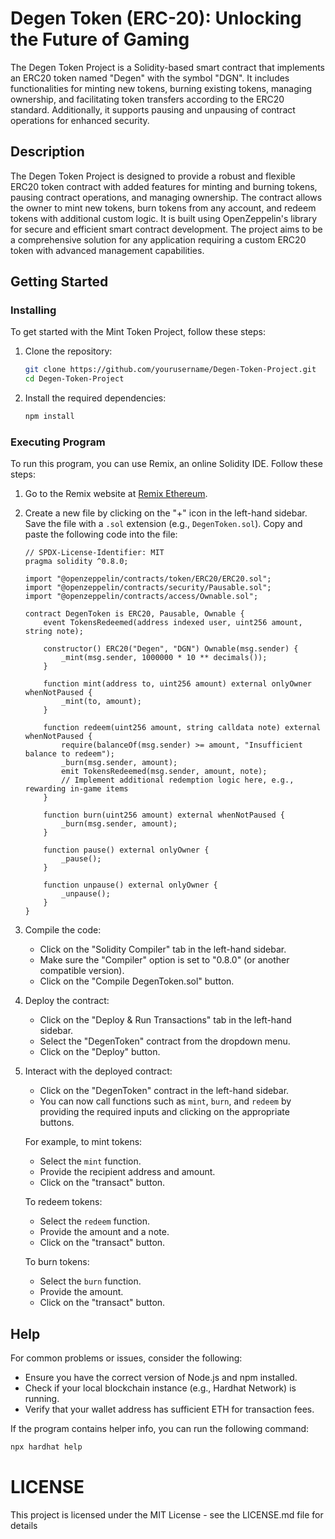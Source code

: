 # Degen Token (ERC-20): Unlocking the Future of Gaming

The Degen Token Project is a Solidity-based smart contract that implements an ERC20 token named "Degen" with the symbol "DGN". It includes functionalities for minting 
new tokens, burning existing tokens, managing ownership, and facilitating token transfers according to the ERC20 standard. Additionally, it supports pausing and unpausing 
of contract operations for enhanced security.

## Description
The Degen Token Project is designed to provide a robust and flexible ERC20 token contract with added features for minting and burning tokens, pausing contract 
operations, and managing ownership. The contract allows the owner to mint new tokens, burn tokens from any account, and redeem tokens with additional custom logic. 
It is built using OpenZeppelin's library for secure and efficient smart contract development. The project aims to be a comprehensive solution for any application 
requiring a custom ERC20 token with advanced management capabilities.

## Getting Started

### Installing
To get started with the Mint Token Project, follow these steps:

1. Clone the repository:
    ```bash
    git clone https://github.com/yourusername/Degen-Token-Project.git
    cd Degen-Token-Project
    ```

2. Install the required dependencies:
    ```bash
    npm install
    ```

### Executing Program
To run this program, you can use Remix, an online Solidity IDE. Follow these steps:

1. Go to the Remix website at [Remix Ethereum](https://remix.ethereum.org/).

2. Create a new file by clicking on the "+" icon in the left-hand sidebar. Save the file with a `.sol` extension (e.g., `DegenToken.sol`). Copy and paste the
   following code into the file:

    ```solidity
    // SPDX-License-Identifier: MIT
    pragma solidity ^0.8.0;

    import "@openzeppelin/contracts/token/ERC20/ERC20.sol";
    import "@openzeppelin/contracts/security/Pausable.sol";
    import "@openzeppelin/contracts/access/Ownable.sol";

    contract DegenToken is ERC20, Pausable, Ownable {
        event TokensRedeemed(address indexed user, uint256 amount, string note);

        constructor() ERC20("Degen", "DGN") Ownable(msg.sender) {
            _mint(msg.sender, 1000000 * 10 ** decimals());
        }

        function mint(address to, uint256 amount) external onlyOwner whenNotPaused {
            _mint(to, amount);
        }

        function redeem(uint256 amount, string calldata note) external whenNotPaused {
            require(balanceOf(msg.sender) >= amount, "Insufficient balance to redeem");
            _burn(msg.sender, amount);
            emit TokensRedeemed(msg.sender, amount, note);
            // Implement additional redemption logic here, e.g., rewarding in-game items
        }

        function burn(uint256 amount) external whenNotPaused {
            _burn(msg.sender, amount);
        }

        function pause() external onlyOwner {
            _pause();
        }

        function unpause() external onlyOwner {
            _unpause();
        }
    }
    ```

4. Compile the code:
    - Click on the "Solidity Compiler" tab in the left-hand sidebar.
    - Make sure the "Compiler" option is set to "0.8.0" (or another compatible version).
    - Click on the "Compile DegenToken.sol" button.

5. Deploy the contract:
    - Click on the "Deploy & Run Transactions" tab in the left-hand sidebar.
    - Select the "DegenToken" contract from the dropdown menu.
    - Click on the "Deploy" button.

6. Interact with the deployed contract:
    - Click on the "DegenToken" contract in the left-hand sidebar.
    - You can now call functions such as `mint`, `burn`, and `redeem` by providing the required inputs and clicking on the appropriate buttons.

    For example, to mint tokens:
    - Select the `mint` function.
    - Provide the recipient address and amount.
    - Click on the "transact" button.

    To redeem tokens:
    - Select the `redeem` function.
    - Provide the amount and a note.
    - Click on the "transact" button.

    To burn tokens:
    - Select the `burn` function.
    - Provide the amount.
    - Click on the "transact" button.


## Help
For common problems or issues, consider the following:

- Ensure you have the correct version of Node.js and npm installed.
- Check if your local blockchain instance (e.g., Hardhat Network) is running.
- Verify that your wallet address has sufficient ETH for transaction fees.

If the program contains helper info, you can run the following command:
```bash
npx hardhat help
```
# LICENSE
This project is licensed under the MIT License - see the LICENSE.md file for details
